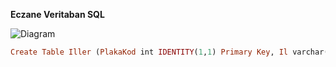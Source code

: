 **Eczane Veritaban SQL**


![Diagram](https://user-images.githubusercontent.com/116449607/199587416-aff0c96c-5edc-4db0-a6e6-95babbd79c89.png)

```ruby
Create Table Iller (PlakaKod int IDENTITY(1,1) Primary Key, Il varchar(100))
```
